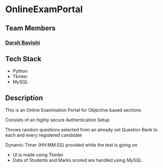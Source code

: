 # OnlineExamPortal
## Team Members
### [Darsh Bavishi](https://github.com/DarshBavishi)
## Tech Stack
 * Python 
 * Tkinter
 * MySQL
## Description
 This is an Online Examination Portal for Objective based sections
 
 Consists of an highly secure Authentication Setup
 
 Throws random questions selected from an already set Question Bank to each and every registered candidate
 
 Dynamic Timer (HH:MM:SS) provided while the test is going on 
 
* UI is made using Tkinter
* Data of Students and Marks scored are handled using MySQL

